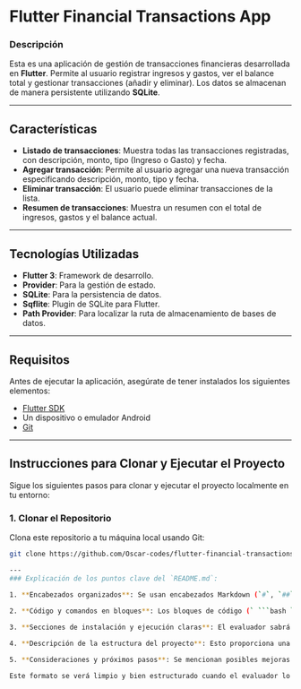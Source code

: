 # Flutter Financial Transactions App

### Descripción

Esta es una aplicación de gestión de transacciones financieras desarrollada en **Flutter**. Permite al usuario registrar ingresos y gastos, ver el balance total y gestionar transacciones (añadir y eliminar). Los datos se almacenan de manera persistente utilizando **SQLite**.

---

## Características

- **Listado de transacciones**: Muestra todas las transacciones registradas, con descripción, monto, tipo (Ingreso o Gasto) y fecha.
- **Agregar transacción**: Permite al usuario agregar una nueva transacción especificando descripción, monto, tipo y fecha.
- **Eliminar transacción**: El usuario puede eliminar transacciones de la lista.
- **Resumen de transacciones**: Muestra un resumen con el total de ingresos, gastos y el balance actual.

---

## Tecnologías Utilizadas

- **Flutter 3**: Framework de desarrollo.
- **Provider**: Para la gestión de estado.
- **SQLite**: Para la persistencia de datos.
- **Sqflite**: Plugin de SQLite para Flutter.
- **Path Provider**: Para localizar la ruta de almacenamiento de bases de datos.

---

## Requisitos

Antes de ejecutar la aplicación, asegúrate de tener instalados los siguientes elementos:

- [Flutter SDK](https://docs.flutter.dev/get-started/install)
- Un dispositivo o emulador Android
- [Git](https://git-scm.com/)

---

## Instrucciones para Clonar y Ejecutar el Proyecto

Sigue los siguientes pasos para clonar y ejecutar el proyecto localmente en tu entorno:

### 1. Clonar el Repositorio

Clona este repositorio a tu máquina local usando Git:

```bash
git clone https://github.com/Oscar-codes/flutter-financial-transactions-app.git

---
### Explicación de los puntos clave del `README.md`:

1. **Encabezados organizados**: Se usan encabezados Markdown (`#`, `##`, `###`) para jerarquizar la información, facilitando la navegación en GitHub.
   
2. **Código y comandos en bloques**: Los bloques de código (` ```bash ``` `) están formateados correctamente para mostrar los comandos de terminal como `git clone` y `flutter run` de manera clara y fácil de copiar.

3. **Secciones de instalación y ejecución claras**: El evaluador sabrá exactamente cómo instalar las dependencias y ejecutar la aplicación con los comandos que se incluyen.

4. **Descripción de la estructura del proyecto**: Esto proporciona una idea clara de la organización del código y le facilita al evaluador navegar por las carpetas y entender el flujo.

5. **Consideraciones y próximos pasos**: Se mencionan posibles mejoras o funcionalidades adicionales que podrían implementarse, lo que demuestra que has considerado cómo puede evolucionar el proyecto.

Este formato se verá limpio y bien estructurado cuando el evaluador lo revise en GitHub, facilitando su lectura y evaluación.

